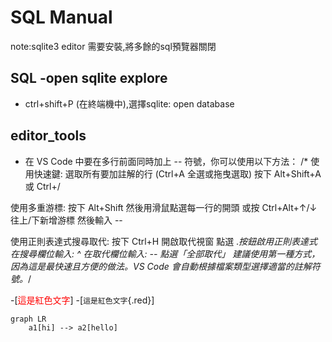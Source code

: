 # SQL Manual

note:sqlite3 editor 需要安裝,將多餘的sql預覽器關閉

## SQL -open sqlite explore

- ctrl+shift+P (在終端機中),選擇sqlite: open database

## editor_tools

- 在 VS Code 中要在多行前面同時加上 -- 符號，你可以使用以下方法：
/* 使用快速鍵:
選取所有要加註解的行 (Ctrl+A 全選或拖曳選取)
按下 Alt+Shift+A 或 Ctrl+/

使用多重游標:
按下 Alt+Shift 然後用滑鼠點選每一行的開頭
或按 Ctrl+Alt+↑/↓ 往上/下新增游標
然後輸入 --

使用正則表達式搜尋取代:
按下 Ctrl+H 開啟取代視窗
點選 .*按鈕啟用正則表達式
在搜尋欄位輸入: ^
在取代欄位輸入: --
點選「全部取代」
建議使用第一種方式，因為這是最快速且方便的做法。VS Code 會自動根據檔案類型選擇適當的註解符號。*/

-[<span style="color:red;">這是紅色文字</span>]
-[`這是紅色文字`{.red}]

```mermaid
graph LR 
    a1[hi] --> a2[hello]
```
